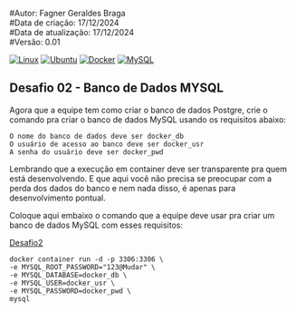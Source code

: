 #Autor: Fagner Geraldes Braga  
#Data de criação: 17/12/2024  
#Data de atualização: 17/12/2024  
#Versão: 0.01

[![Linux](https://img.shields.io/badge/Linux-FCC624?logo=linux&logoColor=black)](#)
[![Ubuntu](https://img.shields.io/badge/Ubuntu-E95420?logo=ubuntu&logoColor=white)](#)
[![Docker](https://img.shields.io/badge/Docker-2496ED?logo=docker&logoColor=fff)](#)
[![MySQL](https://img.shields.io/badge/MySQL-4479A1?logo=mysql&logoColor=fff)](#)


## Desafio 02 - Banco de Dados MYSQL

Agora que a equipe tem como criar o banco de dados Postgre, crie o comando pra criar o banco de dados MySQL usando os requisitos abaixo:

    O nome do banco de dados deve ser docker_db
    O usuário de acesso ao banco deve ser docker_usr
    A senha do usuário deve ser docker_pwd

Lembrando que a execução em container deve ser transparente pra quem está desenvolvendo. E que aqui você não precisa se preocupar com a perda dos dados do banco e nem nada disso, é apenas para desenvolvimento pontual.

Coloque aqui embaixo o comando que a equipe deve usar pra criar um banco de dados MySQL com esses requisitos:

[Desafio2](Dockerfile-desafio2)

```docker
docker container run -d -p 3306:3306 \
-e MYSQL_ROOT_PASSWORD="123@Mudar" \
-e MYSQL_DATABASE=docker_db \
-e MYSQL_USER=docker_usr \
-e MYSQL_PASSWORD=docker_pwd \
mysql
```

